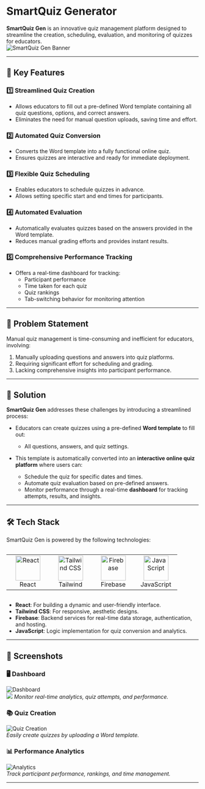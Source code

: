 # SmartQuiz Generator  

**SmartQuiz Gen** is an innovative quiz management platform designed to streamline the creation, scheduling, evaluation, and monitoring of quizzes for educators.  
![SmartQuiz Gen Banner](https://drive.google.com/uc?id=1uVL4v7BzTBaIyTKxmnZs0uvIMigt5Kd6)


---

## 🌟 Key Features  

### 1️⃣ **Streamlined Quiz Creation**  
- Allows educators to fill out a pre-defined Word template containing all quiz questions, options, and correct answers.  
- Eliminates the need for manual question uploads, saving time and effort.  

### 2️⃣ **Automated Quiz Conversion**  
- Converts the Word template into a fully functional online quiz.  
- Ensures quizzes are interactive and ready for immediate deployment.  

### 3️⃣ **Flexible Quiz Scheduling**  
- Enables educators to schedule quizzes in advance.  
- Allows setting specific start and end times for participants.  

### 4️⃣ **Automated Evaluation**  
- Automatically evaluates quizzes based on the answers provided in the Word template.  
- Reduces manual grading efforts and provides instant results.  

### 5️⃣ **Comprehensive Performance Tracking**  
- Offers a real-time dashboard for tracking:  
  - Participant performance  
  - Time taken for each quiz  
  - Quiz rankings  
  - Tab-switching behavior for monitoring attention  

---

## 🎯 Problem Statement  

Manual quiz management is time-consuming and inefficient for educators, involving:  
1. Manually uploading questions and answers into quiz platforms.  
2. Requiring significant effort for scheduling and grading.  
3. Lacking comprehensive insights into participant performance.  

---

## 🚀 Solution  

**SmartQuiz Gen** addresses these challenges by introducing a streamlined process:  

- Educators can create quizzes using a pre-defined **Word template** to fill out:  
  - All questions, answers, and quiz settings.  

- This template is automatically converted into an **interactive online quiz platform** where users can:  
  - Schedule the quiz for specific dates and times.  
  - Automate quiz evaluation based on pre-defined answers.  
  - Monitor performance through a real-time **dashboard** for tracking attempts, results, and insights.  

---

## 🛠️ Tech Stack  

SmartQuiz Gen is powered by the following technologies:  

<div style="display: flex; align-items: flex-start;">
  <table align="center">
    <tr>
      <td align="center" width="96">
        <img src="https://techstack-generator.vercel.app/react-icon.svg" alt="React" width="65" height="65" />
        <br>React
      </td>
      <td align="center" width="96">
        <img src="https://skillicons.dev/icons?i=tailwind" width="65" height="65" alt="Tailwind CSS" />
        <br>Tailwind
      </td>
      <td align="center" width="96">
        <img src="https://skillicons.dev/icons?i=firebase" width="65" height="65" alt="Firebase" />
        <br>Firebase
      </td>
      <td align="center" width="96">
        <img src="https://techstack-generator.vercel.app/js-icon.svg" alt="JavaScript" width="65" height="65" />
        <br>JavaScript
      </td>
    </tr>
  </table>
</div>  

- **React**: For building a dynamic and user-friendly interface.  
- **Tailwind CSS**: For responsive, aesthetic designs.  
- **Firebase**: Backend services for real-time data storage, authentication, and hosting.  
- **JavaScript**: Logic implementation for quiz conversion and analytics.  

---

## 📸 Screenshots  

### 🖥️ Dashboard  

![Dashboard](https://drive.google.com/uc?id=1MKkdx3jrrlWTkN805c8dVv_gvVmvbtIj)  
![](https://drive.google.com/uc?id=1FH3zW6tPjp28kMBBRPwHgov0CaqI_sbe)
*Monitor real-time analytics, quiz attempts, and performance.*  

### 📚 Quiz Creation  

![Quiz Creation](https://drive.google.com/uc?id=1DsMQT4U8UoimZddFaoLAk_IlMg_iGC1r)  
*Easily create quizzes by uploading a Word template.*  

### 📊 Performance Analytics  

![Analytics](https://drive.google.com/uc?id=1uEcqwvHyYD7fOv7UgFm-07nstM0jYOuv)  
*Track participant performance, rankings, and time management.*  

---




